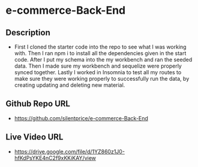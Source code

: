 # e-commerce-Back-End

## Description
 * First I cloned the starter code into the repo to see what I was working with. Then I ran npm i to install all the dependencies given in the start code. After I put my schema into the my workbench and ran the seeded data. Then I made sure my workbench and sequelize were properly synced together. Lastly I worked in Insomnia to test all my routes to make sure they were working properly to successfully run the data, by creating updating and deleting new material.

## Github Repo URL
* https://github.com/silentprice/e-commerce-Back-End 

## Live Video URL 
*  https://drive.google.com/file/d/1YZ860z1J0-hfKdPsYKE4nC2f9xKKiKAY/view 